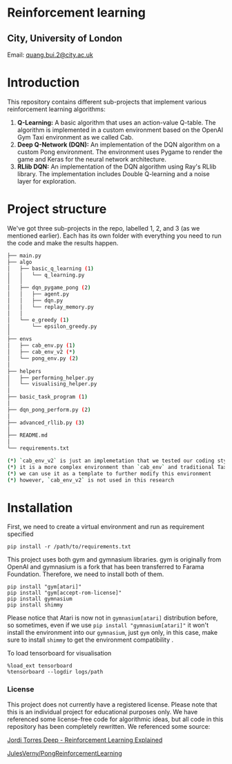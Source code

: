 # Reinforcement learning
## City, University of London
Email: [quang.bui.2@city.ac.uk](mailto:quang.bui.2@city.ac.uk)

# Introduction
This repository contains different sub-projects that implement various reinforcement learning algorithms:

1. **Q-Learning:** A basic algorithm that uses an action-value Q-table. The algorithm is implemented in a custom environment based on the OpenAI Gym Taxi environment as we called Cab.
2. **Deep Q-Network (DQN):** An implementation of the DQN algorithm on a custom Pong environment. The environment uses Pygame to render the game and Keras for the neural network architecture.
3. **RLlib DQN:** An implementation of the DQN algorithm using Ray's RLlib library. The implementation includes Double Q-learning and a noise layer for exploration.

# Project structure
We've got three sub-projects in the repo, labelled 1, 2, and 3 (as we mentioned earlier). Each has its own folder with everything you need to run the code and make the results happen.
```bash
├── main.py
├── algo
│   ├── basic_q_learning (1)
│   │   └── q_learning.py
│   │
│   ├── dqn_pygame_pong (2)
│   │   ├── agent.py
│   │   ├── dqn.py
│   │   └── replay_memory.py
│   │
│   └── e_greedy (1)
│       └── epsilon_greedy.py
│
├── envs
│   ├── cab_env.py (1)
│   ├── cab_env_v2 (*)
│   └── pong_env.py (2)
│
├── helpers
│   ├── performing_helper.py
│   └── visualising_helper.py
│
├── basic_task_program (1)
│
├── dqn_pong_perform.py (2)
│
├── advanced_rllib.py (3)
│
├── README.md
│
└── requirements.txt

(*) `cab_env_v2` is just an implemetation that we tested our coding style
(*) it is a more complex environment than `cab_env` and traditional Taxi environment
(*) we can use it as a template to further modify this environment
(*) however, `cab_env_v2` is not used in this research

```

# Installation
First, we need to create a virtual environment and run as requirement specified
```
pip install -r /path/to/requirements.txt
```
This project uses both gym and gymnasium libraries. gym is originally from OpenAI and gymnasium is a fork that has been transferred to Farama Foundation.
Therefore, we need to install both of them.
```
pip install "gym[atari]"
pip install "gym[accept-rom-license]"
pip install gymnasium
pip install shimmy
```
Please notice that Atari is now not in `gymnasium[atari]` distribution before, so sometimes, 
even if we use `pip install "gymnasium[atari]"` it won't install the environment into our `gymnasium`,
just `gym` only, in this case, make sure to install `shimmy` to get the environment compatibility .

To load tensorboard for visualisation
```
%load_ext tensorboard
%tensorboard --logdir logs/path
```

### License
This project does not currently have a registered license. Please note that this is an individual project for educational purposes only. We have referenced some license-free code for algorithmic ideas, but all code in this repository has been completely rewritten.
We referenced some source:

[Jordi Torres Deep - Reinforcement Learning Explained](https://torres.ai/deep-reinforcement-learning-explained-series/)

[JulesVerny/PongReinforcementLearning](https://github.com/JulesVerny/PongReinforcementLearning)
